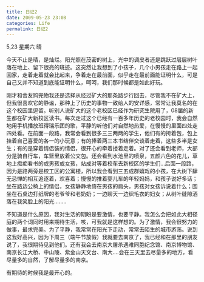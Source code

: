 ```yaml
---
title: 日记2 
date: 2009-05-23 23:08
categories: Life
permalink: 日记2
---
```


5,23 星期六   晴

今天不止是晴，是灿烂。阳光照在茂密的树上，光中的调皮者还是跳跃过层层树叶落在地上、留下很亮的斑迹。这突然让我想到了小孩子，几个小男孩走在路上一起回家，走着走着就会比起来，争着走在最前面，似乎走在最前面能证明什么，可是自己又并不知道到底能证明什么，呵呵，我们那时候都是如此好玩。

刚才和舍友购完物我还是选择从经过矿大的那条路步行回去，尽管我不在矿大上，但我很喜欢它的静谧，那种上了历史的事物一致给人的安详感，常常让我莫名的在这个校园里逗留。听别人说矿大的这个老校区已经作为研究生院用了，08届的新生都在矿大新校区读书。每次走过这个已经有一百多年历史的老校园时，我会自然地用手机播放班得瑞乐团的歌，平静的听他们对自然地热爱，在慢慢的里面四处走四处看。在前面一段路，我常会看到很多三三两两的学生，他们有的挎着包，包上挂着自己喜爱的各一的小玩意；有的捧着两三本书结伴交谈着走着，这些多半是女生；有的是穿着情侣装的情侣，很开心的牵着搂着走着。对了还会看到老师，大部分是骑自行车，车篮里放着公文包。还会看到水池里的喷泉，五颜六色的花儿，草地上痴痴看书的或男孩或女孩，站成对等着校车去新校区的学生们...后面一段路，因为是路两旁是校工区的公寓楼，所以我会看到三五成群嬉戏的小孩，在大树下肆无忌惮的相互追逐着，欢喜着；慢慢的推着婴儿车的年轻妈妈，和孩子说好多话；坐在路边公椅上的情侣，女孩静静地倚在男孩的肩头，男孩对女孩诉说着什么；围坐在石桌边打纸牌的老爷爷和老奶奶；一边聊天一边织毛衣的妇女；从树叶缝隙洒落在我笑脸上的阳光........

不知道是什么原因，我对生活的期盼是要激情，也要平静。我怎么会把如此大相径庭的两个词同时用来期待生活，咳，可我就是这样想的。为了激情，我会很努力的做事，最求完美。为了平静，我常常在阳光下走动，常常去陌生的城市游荡。说到这我好高兴，因为下周三（端午节放假）我就要去南京了，我已经和在那里的朋友说了，我很期待见到他们。还有我会去南京大屠杀遇难同胞纪念馆、南京博物馆、南京长江大桥、中山陵、紫金山天文台、南大....会在三天里去尽量多的地方，看尽量多的自然，了解尽量多的南京。

有期待的时候我是最开心的。